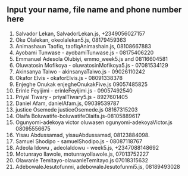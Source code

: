 ## Input your name, file name and phone number here
1. Salvador Lekan, SalvadorLekan.js, +2349056027157
2. Oke Olalekan, okeolalekan5.js, 08179459363
3. Animashaun Taofiq, taofiqAnimashain.js, 08108667883
4. Ayobami Tunwase - ayobamiTunwase.js - 08175406220
5. Emmanuel Adesola Olubiyi, emmo_week5.js and 08116604581
6. Oluwatosin Mofikoya - oluwatosinMofikoya5.js - 07081534129
7. Akinsanya Taiwo - akinsanyaTaiwo.js - 09026110242
8. Okafor Elvis - okaforElvis.js - 08091338378
9. Enjeghe Onukak enjegheOnukakFive.js 09057485825
10. Erinle Feyijimi - erinleFeyijimi.js -  09057492540
11. Priyal Tiwary - priyalTiwary5.js - 8927601405
12. Daniel Afam, danielAfam.js, 09039539787
13. justice Osemede justiceOsemede.js 08167315203
14. Olaifa Boluwatife-boluwatifeOlaifa.js-08105889617
15. Ogunyomi-adekoya victor oluwasen ogunyomi-adekoyaVictor.js 08095556675
16. Yisau Abdussamad, yisauAbdussamad, 08123884098.
17. Samuel Shodipo - samuelShodipo.js - 08087118767
18. Adeola Idowu , adeolaIdowu - week5.js, +2347088148692
19. Motunrayo Ilawole, motunrayoIlawole.js, 07013752227
20. Olawanle Temitayo-olawanleTemitayo.js 07018315632
21. AdebowaleJesutofunmi, adebowaleJesutofunmi5.js, 08189493028

